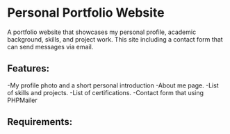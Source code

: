 # Personal Portfolio Website

A portfolio website that showcases my personal profile, academic background, skills, and
project work. This site including a contact form that can send messages via email. 

## Features:
-My profile photo and a short personal introduction
-About me page.
-List of skills and projects.
-List of certifications.
-Contact form that using PHPMailer

## Requirements:
